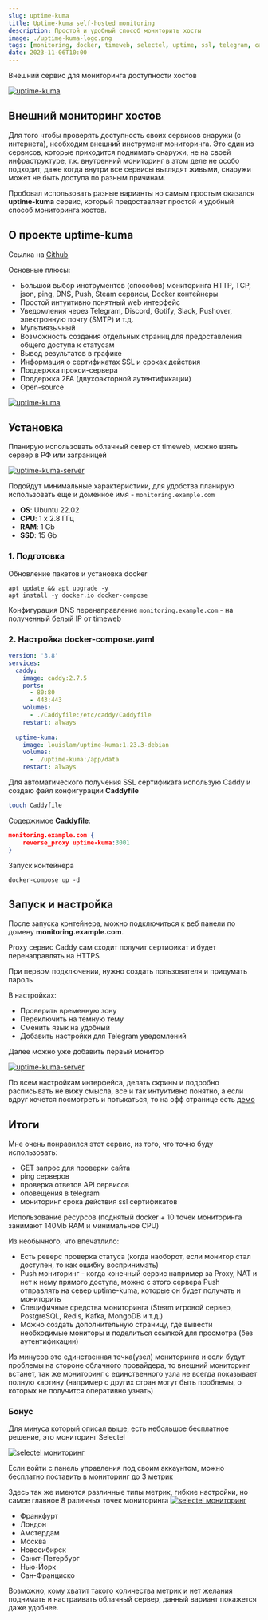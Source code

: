 ```yaml
---
slug: uptime-kuma
title: Uptime-kuma self-hosted monitoring
description: Простой и удобный способ мониторить хосты
image: ./uptime-kuma-logo.png
tags: [monitoring, docker, timeweb, selectel, uptime, ssl, telegram, caddy]
date: 2023-11-06T10:00
---
```


Внешний сервис для мониторинга доступности хостов


[![uptime-kuma](./uptime-kuma-logo.png)](/blog/uptime-kuma)


<!--truncate-->
## Внешний мониторинг хостов

Для того чтобы проверять доступность своих сервисов снаружи (с интернета), необходим внешний инструмент мониторинга.
Это один из сервисов, которые приходится поднимать снаружи, не на своей инфраструктуре, т.к. внутренний мониторинг в этом деле не особо подходит, даже когда внутри все сервисы выглядят живыми, снаружи может не быть доступа по разным причинам.

Пробовал использовать разные варианты но самым простым оказался **uptime-kuma** сервис, который предоставляет простой и удобный способ мониторинга хостов.


## О проекте uptime-kuma 

Ссылка на [Github](https://github.com/louislam/uptime-kuma)

Основные плюсы:
- Большой выбор инструментов (способов) мониторинга HTTP, TCP, json, ping, DNS, Push, Steam сервисы, Docker контейнеры
- Простой интуитивно понятный web интерфейс
- Уведомления через Telegram, Discord, Gotify, Slack, Pushover, электронную почту (SMTP) и т.д.
- Мультиязычный
- Возможность создания отдельных страниц для предоставления общего доступа к статусам
- Вывод результатов в графике
- Информация о сертификатах SSL и сроках действия
- Поддержка прокси-сервера
- Поддержка 2FA (двухфакторной аутентификации)
- Open-source


[![uptime-kuma](./orig.png)](./orig.png)


## Установка

Планирую использовать облачный север от timeweb, можно взять сервер в РФ или заграницей

[![uptime-kuma-server](./timweb-server.png)](./timweb-server.png)

Подойдут минимальные характеристики, для удобства планирую использовать еще и доменное имя - `monitoring.example.com`

- **OS**: Ubuntu 22.02
- **CPU**: 1 x 2.8 ГГц
- **RAM**: 1 Gb
- **SSD**: 15 Gb

### 1. Подготовка

Обновление пакетов и установка docker

```
apt update && apt upgrade -y
apt install -y docker.io docker-compose
```

Конфигурация DNS перенаправление `monitoring.example.com` - на полученный белый IP от timeweb

### 2. Настройка docker-compose.yaml

```YAML
version: '3.8'
services:
  caddy:
    image: caddy:2.7.5
    ports:
      - 80:80
      - 443:443
    volumes:
      - ./Caddyfile:/etc/caddy/Caddyfile
    restart: always
  
  uptime-kuma:
    image: louislam/uptime-kuma:1.23.3-debian
    volumes:
      - ./uptime-kuma:/app/data
    restart: always
```

Для автоматического получения SSL сертификата использую Caddy и создаю файл конфигурации **Caddyfile**

```bash
touch Caddyfile
```

Содержимое **Caddyfile**:
```JSON
monitoring.example.com {
    reverse_proxy uptime-kuma:3001
}
```

Запуск контейнера
```
docker-compose up -d
```


## Запуск и настройка

После запуска контейнера, можно подключиться к веб панели по домену **monitoring.example.com**. 

Proxy сервис Caddy сам сходит получит сертификат и будет перенаправлять на HTTPS

При первом подключении, нужно создать пользователя и придумать пароль

В настройках:
- Проверить временную зону
- Переключить на темную тему
- Сменить язык на удобный
- Добавить настройки для Telegram уведомлений

Далее можно уже добавить первый монитор

[![uptime-kuma-server](./main-site.png)](./main-site.png)

По всем настройкам интерфейса, делать скрины и подробно расписывать не вижу смысла, все и так интуитивно понятно, а если вдруг хочется посмотреть и потыкаться, то на офф странице есть [демо](https://uptime.kuma.pet/)

## Итоги

Мне очень понравился этот сервис, из того, что точно буду использовать:
- GET запрос для проверки сайта
- ping серверов
- проверка ответов API сервисов
- оповещения в telegram
- мониторинг срока действия ssl сертификатов

Использование ресурсов (поднятый docker + 10 точек мониторинга занимают 140Mb RAM и минимальное CPU)

Из необычного, что впечатлило:
- Есть реверс проверка статуса (когда наоборот, если монитор стал доступен, то как ошибку воспринимать)
- Push мониторинг - когда конечный сервис например за Proxy, NAT и нет к нему прямого доступа, можно с этого сервера Push отправлять на север uptime-kuma, которые он будет получать и мониторить
- Специфичные средства мониторинга (Steam игровой сервер, PostgreSQL, Redis, Kafka, MongoDB и т.д.)
- Можно создать дополнительную страницу, где вывести необходимые мониторы и поделиться ссылкой для просмотра (без аутентификации)

Из минусов это единственная точка(узел) мониторинга и если будут проблемы на стороне облачного провайдера, то внешний мониторинг встанет, так же мониторинг с единственного узла не всегда показывает полную картину (например с других стран могут быть проблемы, о которых не получится оперативно узнать)

### Бонус

Для минуса который описал выше, есть небольшое бесплатное решение, это мониторинг Selectel

[![selectel мониторинг](./selectel.png)](./selectel.png)

Если войти с панель управления под своим аккаунтом, можно бесплатно поставить в мониторинг до 3 метрик
    
Здесь так же имеются различные типы метрик, гибкие настройки, но самое главное 8 раличных точек мониторинга
[![selectel мониторинг](./selectel_get.png)](./selectel_get.png)

- Франкфурт
- Лондон
- Амстердам
- Москва
- Новосибирск
- Санкт-Петербург
- Нью-Йорк
- Сан-Франциско

Возможно, кому хватит такого количества метрик и нет желания поднимать и настраивать облачный сервер, данный вариант покажется даже удобнее.